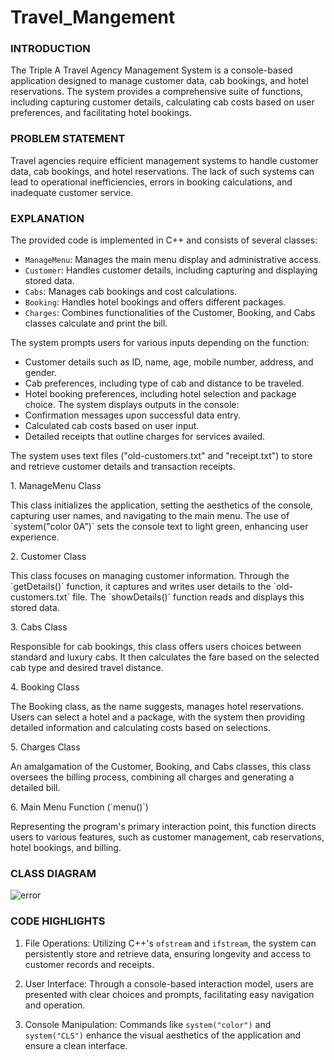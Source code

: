 # Travel_Mangement

<h3>INTRODUCTION</h3>

<p>The Triple A Travel Agency Management System is a console-based application
designed to manage customer data, cab bookings, and hotel reservations. The system
provides a comprehensive suite of functions, including capturing customer details,
calculating cab costs based on user preferences, and facilitating hotel bookings.</p>

<h3>PROBLEM STATEMENT</h3>

<p>Travel agencies require efficient management systems to handle customer data, cab
bookings, and hotel reservations. The lack of such systems can lead to operational
inefficiencies, errors in booking calculations, and inadequate customer service.</p>

<h3>EXPLANATION</h3>
The provided code is implemented in C++ and consists of several classes:

- `ManageMenu`: Manages the main menu display and administrative access.
- `Customer`: Handles customer details, including capturing and displaying stored data.
- `Cabs`: Manages cab bookings and cost calculations.
- `Booking`: Handles hotel bookings and offers different packages.
- `Charges`: Combines functionalities of the Customer, Booking, and Cabs classes
calculate and print the bill.

The system prompts users for various inputs depending on the function:
- Customer details such as ID, name, age, mobile number, address, and gender.
- Cab preferences, including type of cab and distance to be traveled.
- Hotel booking preferences, including hotel selection and package choice.
The system displays outputs in the console:
- Confirmation messages upon successful data entry.
- Calculated cab costs based on user input.
- Detailed receipts that outline charges for services availed.

<p>The system uses text files ("old-customers.txt" and "receipt.txt") to store and retrieve
customer details and transaction receipts.</p>
1. ManageMenu Class
<p>This class initializes the application, setting the aesthetics of the console, capturing user
names, and navigating to the main menu. The use of `system("color 0A")` sets the
console text to light green, enhancing user experience.</p>
2. Customer Class
<p>This class focuses on managing customer information. Through the `getDetails()`
function, it captures and writes user details to the `old-customers.txt` file. The
`showDetails()` function reads and displays this stored data.</p>
3. Cabs Class
<p>Responsible for cab bookings, this class offers users choices between standard and luxury
cabs. It then calculates the fare based on the selected cab type and desired travel distance.</p>
4. Booking Class
<p>The Booking class, as the name suggests, manages hotel reservations. Users can select a
hotel and a package, with the system then providing detailed information and calculating
costs based on selections.</p>
5. Charges Class
<p>An amalgamation of the Customer, Booking, and Cabs classes, this class oversees the
billing process, combining all charges and generating a detailed bill.</p>
6. Main Menu Function (`menu()`)
<p>Representing the program's primary interaction point, this function directs users to
various features, such as customer management, cab reservations, hotel bookings, and
billing.</p>

<h3>CLASS DIAGRAM</h3>
<img src="https://github.com/Abhishek-2502/Travel_Mangement/assets/145414094/2ff5f926-3e03-437c-9ff7-6b3829ac3f84" alt="error">

<h3>CODE HIGHLIGHTS</h3>

1. File Operations: Utilizing C++'s `ofstream` and `ifstream`, the system can persistently
store and retrieve data, ensuring longevity and access to customer records and receipts.

2. User Interface: Through a console-based interaction model, users are presented with
clear choices and prompts, facilitating easy navigation and operation.

3. Console Manipulation: Commands like `system("color")` and `system("CLS")`
enhance the visual aesthetics of the application and ensure a clean interface.
